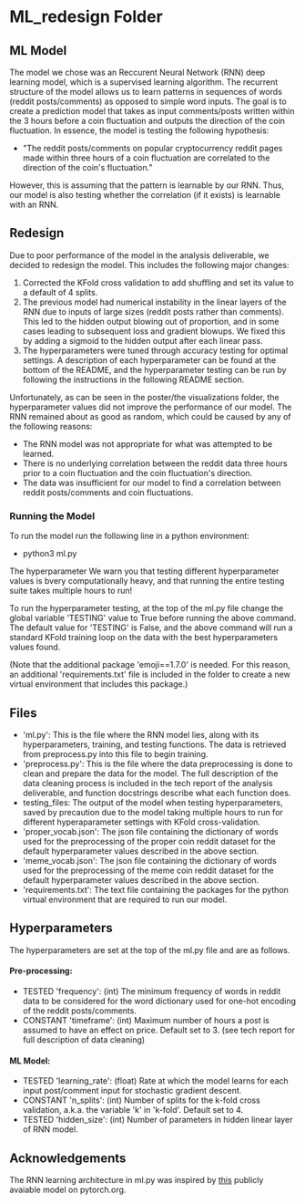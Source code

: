 # ML_redesign Folder

## ML Model

The model we chose was an Reccurent Neural Network (RNN) deep learning model, which is a supervised learning algorithm. The recurrent structure of the model allows us to learn patterns in sequences of words (reddit posts/comments) as opposed to simple word inputs. The goal is to create a prediction model that takes as input comments/posts written within the 3 hours before a coin fluctuation and outputs the direction of the coin fluctuation. In essence, the model is testing the following hypothesis:
- "The reddit posts/comments on popular cryptocurrency reddit pages made within three hours of a coin fluctuation are correlated to the direction of the coin's fluctuation."

However, this is assuming that the pattern is learnable by our RNN. Thus, our model is also testing whether the correlation (if it exists) is learnable with an RNN.

## Redesign

Due to poor performance of the model in the analysis deliverable, we decided to redesign the model. This includes the following major changes:
1. Corrected the KFold cross validation to add shuffling and set its value to a default of 4 splits.
2. The previous model had numerical instability in the linear layers of the RNN due to inputs of large sizes (reddit posts rather than comments). This led to the hidden output blowing out of proportion, and in some cases leading to subsequent loss and gradient blowups. We fixed this by adding a sigmoid to the hidden output after each linear pass.
3. The hyperparameters were tuned through accuracy testing for optimal settings. A description of each hyperparameter can be found at the bottom of the README, and the hyperparameter testing can be run by following the instructions in the following README section.

Unfortunately, as can be seen in the poster/the visualizations folder, the hyperparameter values did not improve the performance of our model. The RNN remained about as good as random, which could be caused by any of the following reasons:
- The RNN model was not appropriate for what was attempted to be learned.
- There is no underlying correlation between the reddit data three hours prior to a coin fluctuation and the coin fluctuation's direction.
- The data was insufficient for our model to find a correlation between reddit posts/comments and coin fluctuations.

### Running the Model

To run the model run the following line in a python environment:

- python3 ml.py

The hyperparameter We warn you that testing different hyperparameter values is bvery computationally heavy, and that running the entire testing suite takes multiple hours to run!

To run the hyperparameter testing, at the top of the ml.py file change the global variable 'TESTING' value to True before running the above command. The default value for 'TESTING' is False, and the above command will run a standard KFold training loop on the data with the best hyperparameters values found.

(Note that the additional package 'emoji==1.7.0' is needed. For this reason, an additional 'requirements.txt' file is included in the folder to create a new virtual environment that includes this package.)

## Files

- 'ml.py': This is the file where the RNN model lies, along with its hyperparameters, training, and testing functions. The data is retrieved from preprocess.py into this file to begin training.
- 'preprocess.py': This is the file where the data preprocessing is done to clean and prepare the data for the model. The full description of the data cleaning process is included in the tech report of the analysis deliverable, and function docstrings describe what each function does.
- testing_files: The output of the model when testing hyperparameters, saved by precaution due to the model taking multiple hours to run for different hyperaparameter settings with KFold cross-validation.
- 'proper_vocab.json': The json file containing the dictionary of words used for the preprocessing of the proper coin reddit dataset for the default hyperparameter values described in the above section.
- 'meme_vocab.json': The json file containing the dictionary of words used for the preprocessing of the meme coin reddit dataset for the default hyperparameter values described in the above section.
- 'requirements.txt': The text file containing the packages for the python virtual environment that are required to run our model.

## Hyperparameters

The hyperparameters are set at the top of the ml.py file and are as follows.

#### Pre-processing:

- TESTED 'frequency': (int) The minimum frequency of words in reddit data to be considered for the word dictionary used for one-hot encoding of the reddit posts/comments.
- CONSTANT 'timeframe': (int) Maximum number of hours a post is assumed to have an effect on price. Default set to 3.
(see tech report for full description of data cleaning)

#### ML Model:

- TESTED 'learning_rate': (float) Rate at which the model learns for each input post/comment input for stochastic gradient descent.
- CONSTANT 'n_splits': (int) Number of splits for the k-fold cross validation, a.k.a. the variable 'k' in 'k-fold'. Default set to 4.
- TESTED 'hidden_size': (int) Number of parameters in hidden linear layer of RNN model.

## Acknowledgements

The RNN learning architecture in ml.py was inspired by [this](https://pytorch.org/tutorials/intermediate/char_rnn_classification_tutorial.html) publicly avaiable model on pytorch.org.